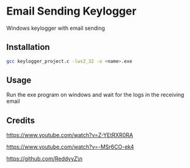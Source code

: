 # Email Sending Keylogger

Windows keylogger with email sending


## Installation

```bash
gcc keylogger_project.c -lws2_32 -o <name>.exe
```


## Usage

Run the exe program on windows and wait for the logs in the receiving email


## Credits

https://www.youtube.com/watch?v=Z-YEtRXR0RA

https://www.youtube.com/watch?v=-MSr6CO-ek4

https://github.com/ReddyyZ\n

